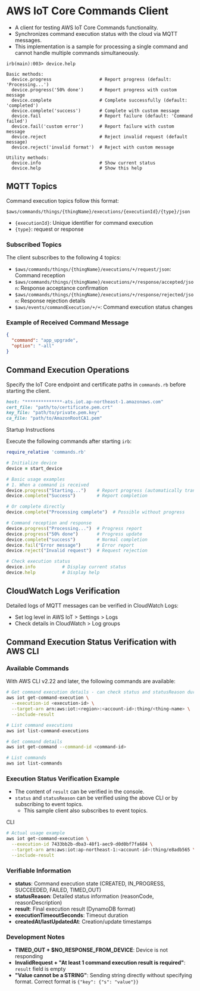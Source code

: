 # AWS IoT Core Commands Client

* A client for testing AWS IoT Core Commands functionality.
* Synchronizes command execution status with the cloud via MQTT messages.
* This implementation is a sample for processing a single command and cannot handle multiple commands simultaneously.

```
irb(main):003> device.help

Basic methods:
  device.progress                  # Report progress (default: 'Processing...')
  device.progress('50% done')      # Report progress with custom message
  device.complete                  # Complete successfully (default: 'completed')
  device.complete('success')       # Complete with custom message
  device.fail                      # Report failure (default: 'Command failed')
  device.fail('custom error')      # Report failure with custom message
  device.reject                    # Reject invalid request (default message)
  device.reject('invalid format')  # Reject with custom message

Utility methods:
  device.info                      # Show current status
  device.help                      # Show this help
```

## MQTT Topics
Command execution topics follow this format:
```
$aws/commands/things/{thingName}/executions/{executionId}/{type}/json
```

- `{executionId}`: Unique identifier for command execution
- `{type}`: request or response

### Subscribed Topics

The client subscribes to the following 4 topics:

- `$aws/commands/things/{thingName}/executions/+/request/json`: Command reception
- `$aws/commands/things/{thingName}/executions/+/response/accepted/json`: Response acceptance confirmation
- `$aws/commands/things/{thingName}/executions/+/response/rejected/json`: Response rejection details
- `$aws/events/commandExecution/+/+`: Command execution status changes

### Example of Received Command Message

```json
{
  "command": "app_upgrade",
  "option": "-all"
}
```

## Command Execution Operations

Specify the IoT Core endpoint and certificate paths in `commands.rb` before starting the client.

```ruby
host: "**************-ats.iot.ap-northeast-1.amazonaws.com"
cert_file: "path/to/certificate.pem.crt"
key_file: "path/to/private.pem.key"
ca_file: "path/to/AmazonRootCA1.pem"
```

Startup Instructions

Execute the following commands after starting `irb`:

```ruby
require_relative 'commands.rb'

# Initialize device
device = start_device

# Basic usage examples
# 1. When a command is received
device.progress("Starting...")    # Report progress (automatically transitions to IN_PROGRESS)
device.complete("Success")        # Report completion

# Or complete directly
device.complete("Processing complete")  # Possible without progress

# Command reception and response
device.progress("Processing...")  # Progress report
device.progress("50% done")       # Progress update
device.complete("success")        # Normal completion
device.fail("Error message")      # Error report
device.reject("Invalid request")  # Request rejection

# Check execution status
device.info          # Display current status
device.help          # Display help
```


## CloudWatch Logs Verification

Detailed logs of MQTT messages can be verified in CloudWatch Logs:
- Set log level in AWS IoT > Settings > Logs
- Check details in CloudWatch > Log groups

## Command Execution Status Verification with AWS CLI

### Available Commands

With AWS CLI v2.22 and later, the following commands are available:

```bash
# Get command execution details - can check status and statusReason during IN_PROGRESS
aws iot get-command-execution \
  --execution-id <execution-id> \
  --target-arn arn:aws:iot:<region>:<account-id>:thing/<thing-name> \
  --include-result

# List command executions
aws iot list-command-executions

# Get command details
aws iot get-command --command-id <command-id>

# List commands
aws iot list-commands
```

### Execution Status Verification Example

* The content of `result` can be verified in the console.
* `status` and `statusReason` can be verified using the above CLI or by subscribing to event topics.
  * This sample client also subscribes to event topics.

CLI

```bash
# Actual usage example
aws iot get-command-execution \
  --execution-id 7433bb2b-dba3-48f1-aec9-d0d0bf7fa684 \
  --target-arn arn:aws:iot:ap-northeast-1:<account-id>:thing/e8adb565 \
  --include-result
```


### Verifiable Information

- **status**: Command execution state (CREATED, IN_PROGRESS, SUCCEEDED, FAILED, TIMED_OUT)
- **statusReason**: Detailed status information (reasonCode, reasonDescription)
- **result**: Final execution result (DynamoDB format)
- **executionTimeoutSeconds**: Timeout duration
- **createdAt/lastUpdatedAt**: Creation/update timestamps


### Development Notes

- **TIMED_OUT + $NO_RESPONSE_FROM_DEVICE**: Device is not responding
- **InvalidRequest + "At least 1 command execution result is required"**: `result` field is empty
- **"Value cannot be a STRING"**: Sending string directly without specifying format. Correct format is `{"key": {"s": "value"}}`
